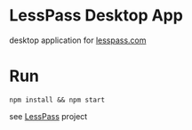 # LessPass Desktop App

desktop application for [lesspass.com](https://lesspass.com)

# Run

    npm install && npm start

see [LessPass](https://github.com/lesspass/lesspass) project
